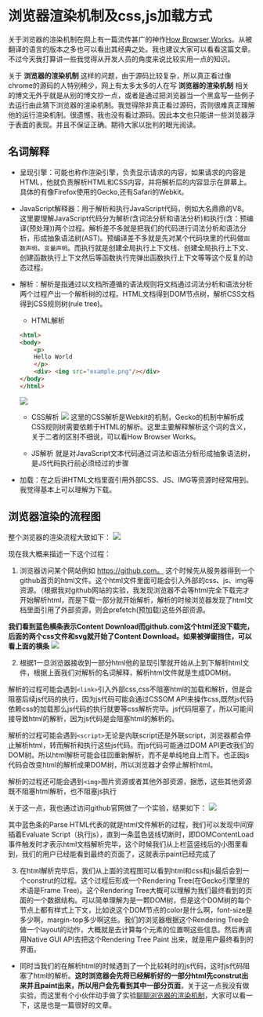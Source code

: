 # 浏览器渲染机制及css,js加载方式

关于浏览器的渲染机制在网上有一篇流传甚广的神作[How Browser Works](https://www.html5rocks.com/zh/tutorials/internals/howbrowserswork/)。从被翻译的语言的版本之多也可以看出其经典之处。我也建议大家可以看看这篇文章。不过今天我打算讲一些我觉得从开发人员的角度来说比较实用一点的知识。

关于 **浏览器的渲染机制** 这样的问题，由于源码比较复杂，所以真正看过像chrome的源码的人特别稀少，网上有太多太多的人在写 **浏览器的渲染机制** 相关的博文无外乎就是从别的博文抄一点，或者是通过把浏览器当一个黑盒写一些例子去运行由此猜下浏览器的渲染机制。我觉得除非真正看过源码，否则很难真正理解他的运行渲染机制。很遗憾，我也没有看过源码。因此本文也只能讲一些浏览器浮于表面的表现。并且不保证正确。期待大家以批判的眼光阅读。

## 名词解释

- 呈现引擎：可能也称作渲染引擎，负责显示请求的内容，如果请求的内容是HTML，他就负责解析HTML和CSS内容，并将解析后的内容显示在屏幕上。具体的有像Firefox使用的Gecko,还有Safari的Webkit。

- JavaScript解释器：用于解析和执行JavaScript代码，例如大名鼎鼎的V8。这里要理解JavaScript代码分为解析(含词法分析和语法分析)和执行(含：预编译(预处理))两个过程。解析差不多就是把我们的代码进行词法分析和语法分析，形成抽象语法树(AST)。预编译差不多就是先对某个代码块里的代码做`函数声明`、`变量声明`。而执行就是创建全局执行上下文栈、创建全局执行上下文、创建函数执行上下文然后等函数执行完弹出函数执行上下文等等这个反复的动态过程。

- 解析：解析是指通过以文档所遵循的语法规则将文档通过词法分析和语法分析两个过程产出一个解析树的过程。HTML文档得到DOM节点树，解析CSS文档得到CSS规则树(rule tree)。
    - HTML解析
    ```html
    <html>
    <body>
        <p>
        Hello World
        </p>
        <div> <img src="example.png"/></div>
    </body>
    </html>
    ```
    ![](https://raw.githubusercontent.com/caistrong/Blog/master/_posts/browser-render/htmldom.png)

    - CSS解析
    ![](https://raw.githubusercontent.com/caistrong/Blog/master/_posts/browser-render/cssom.png)
    这里的CSS解析是Webkit的机制，Gecko的机制中解析成CSS规则树需要依赖于HTML的解析。这里主要解释解析这个词的含义，关于二者的区别不细说，可以看How Browser Works。

    - JS解析
    就是对JavaScript文本代码通过词法和语法分析形成抽象语法树，是JS代码执行前必须经过的步骤

- 加载：在之后讲HTML文档里面引用外部CSS、JS、IMG等资源时经常用到。我觉得基本上可以理解为下载。

## 浏览器渲染的流程图

整个浏览器的渲染流程大致如下：
![](https://raw.githubusercontent.com/caistrong/Blog/master/_posts/browser-render/render-process.jpg)

现在我大概来描述一下这个过程：

1. 浏览器访问某个网站例如 https://github.com。 这个时候先从服务器得到一个github首页的html文件。这个html文件里面可能会引入外部的css、js、img等资源。（根据我对github网站的实验，我发现浏览器不会等html完全下载完才开始解析html，而是下载一部分就开始解析，解析的时候浏览器发现了html文档里面引用了外部资源，则会prefetch(预加载)这些外部资源。

**我们看到蓝色横条表示Content Download而github.com这个html还没下载完，后面的两个css文件和svg就开始了Content Download。如果被弹窗挡住，可以看上面的横条**
![](https://raw.githubusercontent.com/caistrong/Blog/master/_posts/browser-render/githubnetwork.png)

2. 根据1一旦浏览器接收到一部分html他的呈现引擎就开始从上到下解析html文件，根据上面我们对解析的名词解释，解析html文件就是生成DOM树。

解析的过程可能会遇到`<link>`引入外部css,css不阻塞html的加载和解析，但是会阻塞后续js代码的执行，因为js代码可能会通过CSSOM API来操作css,既然js代码依赖css的加载那么js代码的执行就要等css解析完毕。js代码阻塞了，所以可能间接导致html的解析，因为js代码是会阻塞html的解析的。

解析的过程可能会遇到`<script>`无论是内联script还是外联script，浏览器都会停止解析html，转而解析和执行这些js代码。而js代码可能通过DOM API更改我们的DOM树。所以html解析可能会往回重新解析，而不是单纯地自上而下。也正因js代码会改变html的解析成果DOM树，所以浏览器才会停止解析html。

解析的过程还可能会遇到`<img>`图片资源或者其他外部资源，据悉，这些其他资源既不阻塞html解析，也不阻塞js执行

关于这一点，我也通过访问github官网做了一个实验，结果如下：
![](https://raw.githubusercontent.com/caistrong/Blog/master/_posts/browser-render/githubperformance.png)

其中蓝色条的Parse HTML代表的就是html文件解析的过程，我们可以发现中间穿插着Evaluate Script（执行js），直到一条蓝色竖线切断时，即DOMContentLoad事件触发时才表示html文档解析完毕，这个时候我们从上栏蓝竖线后的小图里看到，我们的用户已经能看到最终的页面了，这就表示paint已经完成了

3. 在html解析完毕后，我们从上面的流程图可以看到html和css和js最后会到一个construt的过程。这个过程后形成一个Rendering Tree(在Gecko引擎里的术语是Frame Tree)。这个Rendering Tree大概可以理解为我们最终看到的页面的一个数据结构。可以简单理解为是一颗DOM树，但是这个DOM树的每个节点上都有样式上下文，比如说这个DOM节点的color是什么啊，font-size是多少啊，margin-top多少啊这些。我们的浏览器根据这个Rendering Tree会做一个layout的动作，大概就是去计算每个元素的位置啊这些信息。然后再调用Native GUI API去把这个Rendering Tree Paint 出来，就是用户最终看到的界面。

- 同时当我们的在解析html的时候遇到了一个比较耗时的js代码，这时js代码阻塞了html的解析。**这时浏览器会先将已经解析好的一部分html先construt出来并且paint出来，所以用户会先看到其中一部分页面**，关于这一点我没有做实验，而这里有个小伙伴动手做了实验[聊聊浏览器的渲染机制](https://segmentfault.com/a/1190000007766425)，大家可以看一下，这是也是一篇很好的文章。
